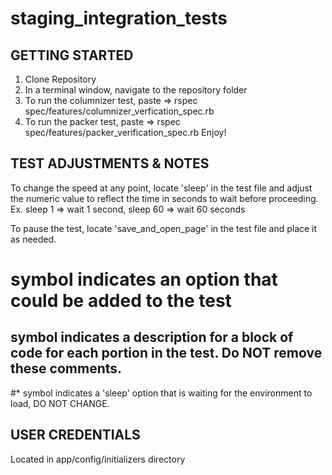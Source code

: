 staging_integration_tests
=========================

GETTING STARTED
---------------
1. Clone Repository
2. In a terminal window, navigate to the repository folder
3. To run the columnizer test, paste => rspec spec/features/columnizer_verfication_spec.rb
4. To run the packer test, paste => rspec spec/features/packer_verification_spec.rb
Enjoy!


TEST ADJUSTMENTS & NOTES
------------------------
To change the speed at any point, locate 'sleep' in the test file and adjust the numeric value to reflect the time in 
seconds to wait before proceeding. Ex. sleep 1 => wait 1 second, sleep 60 => wait 60 seconds

To pause the test, locate 'save_and_open_page' in the test file and place it as needed.

#  symbol indicates an option that could be added to the test
## symbol indicates a description for a block of code for each portion in the test. Do NOT remove these comments.
#* symbol indicates a 'sleep' option that is waiting for the environment to load, DO NOT CHANGE.


USER CREDENTIALS
----------------

Located in app/config/initializers directory
